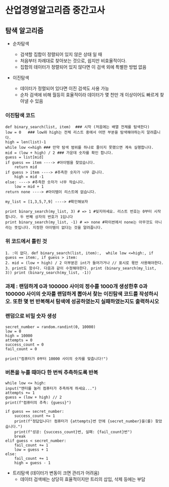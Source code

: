 # 산업경영알고리즘 중간고사


## 탐색 알고리즘

- 순차탐색
    - 검색할 집합이 정렬되어 있지 않은 상태 일 때
    - 처음부터 차례대로 찾아보는 것으로, 쉽지만 비효율적이다.
    - 집합의 데이터가 정렬되어 있지 않다면 이 검색 외에 특별한 방법 없음

- 이진탐색
    - 데이터가 정렬되어 있다면 이진 검색도 사용 가능
    - 순차 검색에 비해 월등히 효율적이라 데이터가 몇 천만 개 이상이어도 빠르게 찾아낼 수 있음

### 이진탐색 코드

    def binary_search(list, item)  ### 시작 (처음에는 배열 전체를 탐색한다)
    low = 0   ### low와 high는 전체 리스트 중에서 어떤 부분을 탐색해야하는지 알려줍니다.
    high = len(list)-1
    while low <=high ### 만약 탐색 범위를 하나로 줄이지 못했으면 계속 실행합니다.
    mid = (low + high) / 2 ### 가운데 숫자를 확인 합니다.
    guess = list[mid]
    if guess == item ----> #아이템을 찾았습니다.
        return mid
    if guess > item ----> #추측한 숫자가 너무 큽니다.
        high = mid -1
    else: ----> #추측한 숫자가 너무 작습니다.
        low = mid + 1
    return none ----> #아이템이 리스트에 없습니다.

    my_list = [1,3,5,7,9] ----> #확인해보자

    print binary_search(my_list, 3) # => 1 #잊지마세요. 리스트 번호는 0부터 시작합니다. 두 번째 상자의 번호가 1입니다
    print binary_search(my_list, -1) # => none #파이썬에서 none는 아무것도 아니라는 뜻입니다. 지정한 아이템이 없다는 것을 알려줍니다.

### 위 코드에서 틀린 것
    1. :이 없다. def binary_search(list, item):,  while low <=high:, if guess == item:, if guess > item:
    2. mid = (low + high) / 2 이부분은 int가 들어가거나 // 표시로 몫만 사용해야한다.
    3. print도 함수다. 다음과 같이 수정해야한다. print (binary_search(my_list, 3)) print (binary_search(my_list, -1))
    
### 과제 : 랜덤하게 0과 100000 사이의 정수를 1000개 생성한후 0과 100000 사이의 숫자를 랜덤하게 뽑아서 찾는 이진탐색 코드를 작성하시오. 또한 몇 번 반복해서 탐색에 성공하였는지 실패하였는지도 출력하시오

### 랜덤으로 비밀 숫자 생성
    secret_number = random.randint(0, 10000)
    low = 0
    high = 10000
    attempts = 0
    success_count = 0
    fail_count = 0

    print("컴퓨터가 0부터 10000 사이의 숫자를 맞춥니다!")

### 버튼을 누를 때마다 한 번씩 추측하도록 반복
    
    while low <= high:
    input("엔터를 눌러 컴퓨터가 추측하게 하세요...")
    attempts += 1
    guess = (low + high) // 2
    print(f"컴퓨터의 추측: {guess}")

    if guess == secret_number:
        success_count += 1
        print(f"정답입니다! 컴퓨터가 {attempts}번 만에 {secret_number}을(를) 찾았습니다.")
        print(f"성공: {success_count}번, 실패: {fail_count}번")
        break
    elif guess < secret_number:
        fail_count += 1
        low = guess + 1
    else:
        fail_count += 1
        high = guess - 1

    
    
    
       

- 트리탐색 (데이터가 변동이 크면 관리가 어려움)
    - 데이터 검색에는 상당히 효율적이지만 트리의 삽입, 삭제 등에는 부담
 
